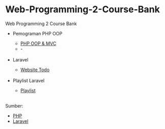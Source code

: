 # Web-Programming-2-Course-Bank
Web Programming 2 Course Bank

<ul>
  <li>Pemograman PHP OOP</li>
  <ul>
    <li><a href="https://github.com/Muhammad-Ikhwan-Fathulloh/Web-Programming-PHP-Course-Bank">PHP OOP & MVC</a></li>
    <li>-</li>
  </ul>
  <br>
  <li>Laravel</li>
  <ul>
    <li><a href="https://github.com/Muhammad-Ikhwan-Fathulloh/Teach-Website-Todo-UTB">Website Todo</a></li>
  </ul>
  <br>
  <li>Playlist Laravel</li>
  <ul>
    <li><a href="https://www.youtube.com/playlist?list=PLaC2GD6EmthXuU9ngCeUpaFEc1izKsPy8">Playlist</a></li>
  </ul>
  <br>
</ul>

<p>Sumber:</p>
<ul>
  <li><a href="https://php.net/">PHP</a></li>
  <li><a href="https://laravel.com/">Laravel</a></li>
</ul>
